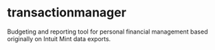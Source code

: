 # transactionmanager
Budgeting and reporting tool for personal financial management based originally on Intuit Mint data exports.
